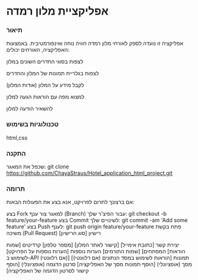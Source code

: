 # אפליקציית מלון רמדה
### תיאור
אפליקציה זו נועדה לספק לאורחי מלון רמדה חוויה נוחה ואינפורמטיבית. באמצעות האפליקציה, האורחים יכולים:

לצפות בסוגי החדרים השונים במלון

לצפות בגלריית תמונות של המלון והחדרים

לקבל מידע על המלון (אודות המלון)

למצוא מפה עם הוראות הגעה למלון

להשאיר הודעה למלון

### טכנולוגיות בשימוש
html,css

### התקנה
שכפל את המאגר:
    git clone https://github.com/ChayaStraus/Hotel_application_html_project.git

### תרומה
אם ברצונך לתרום לפרויקט, אנא בצע את הפעולות הבאות:

בצע Fork למאגר
צור ענף (Branch) עבור הפיצ'ר שלך: git checkout -b feature/your-feature
בצע Commit לשינויים שלך: git commit -am 'Add some feature'
בצע Push לענף: git push origin feature/your-feature
פתח בקשת משיכה (Pull Request)
רישיון
[סוג הרישיון]

יצירת קשר
[כתובת אימייל]
[קישור לאתר המלון]
[מספר טלפון]
קרדיטים
[שמות המפתחים]
[שמות התורמים]
הערות נוספות
[הערות נוספות על הפרויקט]
[הוראות לשימוש ב-API (אם רלוונטי)]
[הוראות לשימוש במסד הנתונים (אם רלוונטי)]
תמונות מסך (אופציונלי)
[הוסף תמונות מסך של האפליקציה]
סרטון הדגמה (אופציונלי)
[הוסף קישור לסרטון הדגמה של האפליקציה]

